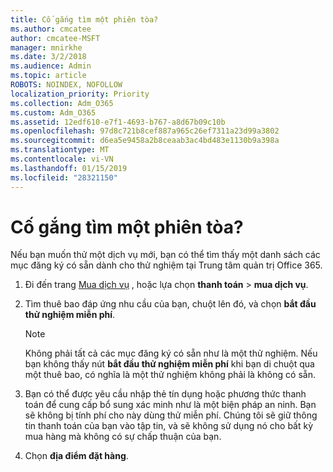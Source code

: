 ```yaml
---
title: Cố gắng tìm một phiên tòa?
ms.author: cmcatee
author: cmcatee-MSFT
manager: mnirkhe
ms.date: 3/2/2018
ms.audience: Admin
ms.topic: article
ROBOTS: NOINDEX, NOFOLLOW
localization_priority: Priority
ms.collection: Adm_O365
ms.custom: Adm_O365
ms.assetid: 12edf610-e7f1-4693-b767-a8d67b09c10b
ms.openlocfilehash: 97d8c721b8cef887a965c26ef7311a23d99a3802
ms.sourcegitcommit: d6ea5e9458a2b8ceaab3ac4bd483e1130b9a398a
ms.translationtype: MT
ms.contentlocale: vi-VN
ms.lasthandoff: 01/15/2019
ms.locfileid: "28321150"
---
```

# <a name="trying-to-find-a-trial"></a>Cố gắng tìm một phiên tòa?

Nếu bạn muốn thử một dịch vụ mới, bạn có thể tìm thấy một danh sách các mục đăng ký có sẵn dành cho thử nghiệm tại Trung tâm quản trị Office 365.
  
1. Đi đến trang [Mua dịch vụ](https://go.microsoft.com/fwlink/p/?linkid=868433) , hoặc lựa chọn **thanh toán** \> **mua dịch vụ**.
    
2. Tìm thuê bao đáp ứng nhu cầu của bạn, chuột lên đó, và chọn **bắt đầu thử nghiệm miễn phí**.
    
    > [!NOTE]
    > Không phải tất cả các mục đăng ký có sẵn như là một thử nghiệm. Nếu bạn không thấy nút **bắt đầu thử nghiệm miễn phí** khi bạn di chuột qua một thuê bao, có nghĩa là một thử nghiệm không phải là không có sẵn. 
  
3. Bạn có thể được yêu cầu nhập thẻ tín dụng hoặc phương thức thanh toán để cung cấp bổ sung xác minh như là một biện pháp an ninh. Bạn sẽ không bị tính phí cho này dùng thử miễn phí. Chúng tôi sẽ giữ thông tin thanh toán của bạn vào tập tin, và sẽ không sử dụng nó cho bất kỳ mua hàng mà không có sự chấp thuận của bạn.
    
4. Chọn **địa điểm đặt hàng**.
    

